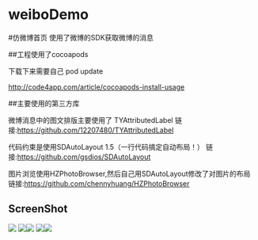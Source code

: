 # weiboDemo

#仿微博首页
使用了微博的SDK获取微博的消息


##工程使用了cocoapods

下载下来需要自己 pod update

http://code4app.com/article/cocoapods-install-usage

##主要使用的第三方库

微博消息中的图文排版主要使用了 TYAttributedLabel 
链接:https://github.com/12207480/TYAttributedLabel

代码约束是使用SDAutoLayout 1.5（一行代码搞定自动布局！）
链接:https://github.com/gsdios/SDAutoLayout

图片浏览使用HZPhotoBrowser,然后自己用SDAutoLayout修改了对图片的布局  
链接:https://github.com/chennyhuang/HZPhotoBrowser



## ScreenShot

![](http://ww3.sinaimg.cn/mw690/d7605a45gw1f2gxyugnl2g20a00dc1kx.gif)
![](http://ww4.sinaimg.cn/mw690/d7605a45gw1f2h1tia86aj207i0dcdh2.jpg)![](http://ww4.sinaimg.cn/mw690/d7605a45gw1f2h1tiij7vj207i0dcjsv.jpg)
![](http://ww1.sinaimg.cn/mw690/d7605a45gw1f2h1tih0tbj207i0dcq4d.jpg)![](http://ww1.sinaimg.cn/mw690/d7605a45gw1f2h1tis4lij207i0dcmyj.jpg)




